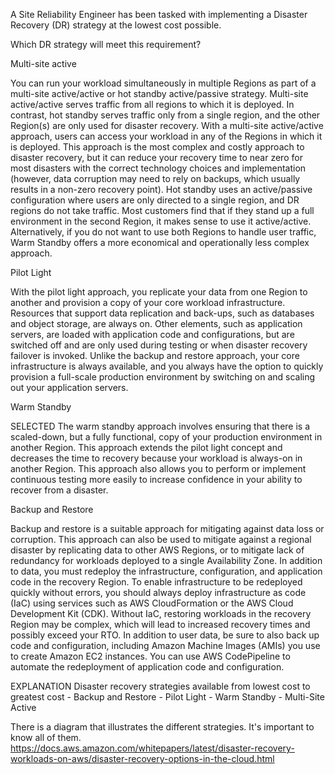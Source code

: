 A Site Reliability Engineer has been tasked with implementing a Disaster Recovery (DR) strategy at the lowest cost possible.

Which DR strategy will meet this requirement?

Multi-site active

You can run your workload simultaneously in multiple Regions as part of a multi-site active/active or hot standby active/passive strategy. Multi-site active/active serves traffic from all regions to which it is deployed. In contrast, hot standby serves traffic only from a single region, and the other Region(s) are only used for disaster recovery. With a multi-site active/active approach, users can access your workload in any of the Regions in which it is deployed. This approach is the most complex and costly approach to disaster recovery, but it can reduce your recovery time to near zero for most disasters with the correct technology choices and implementation (however, data corruption may need to rely on backups, which usually results in a non-zero recovery point). Hot standby uses an active/passive configuration where users are only directed to a single region, and DR regions do not take traffic. Most customers find that if they stand up a full environment in the second Region, it makes sense to use it active/active. Alternatively, if you do not want to use both Regions to handle user traffic, Warm Standby offers a more economical and operationally less complex approach.

Pilot Light

With the pilot light approach, you replicate your data from one Region to another and provision a copy of your core workload infrastructure. Resources that support data replication and back-ups, such as databases and object storage, are always on. Other elements, such as application servers, are loaded with application code and configurations, but are switched off and are only used during testing or when disaster recovery failover is invoked. Unlike the backup and restore approach, your core infrastructure is always available, and you always have the option to quickly provision a full-scale production environment by switching on and scaling out your application servers.

Warm Standby

SELECTED
The warm standby approach involves ensuring that there is a scaled-down, but a fully functional, copy of your production environment in another Region. This approach extends the pilot light concept and decreases the time to recovery because your workload is always-on in another Region. This approach also allows you to perform or implement continuous testing more easily to increase confidence in your ability to recover from a disaster.

Backup and Restore

Backup and restore is a suitable approach for mitigating against data loss or corruption. This approach can also be used to mitigate against a regional disaster by replicating data to other AWS Regions, or to mitigate lack of redundancy for workloads deployed to a single Availability Zone. In addition to data, you must redeploy the infrastructure, configuration, and application code in the recovery Region. To enable infrastructure to be redeployed quickly without errors, you should always deploy infrastructure as code (IaC) using services such as AWS CloudFormation or the AWS Cloud Development Kit (CDK). Without IaC, restoring workloads in the recovery Region may be complex, which will lead to increased recovery times and possibly exceed your RTO. In addition to user data, be sure to also back up code and configuration, including Amazon Machine Images (AMIs) you use to create Amazon EC2 instances. You can use AWS CodePipeline to automate the redeployment of application code and configuration.

EXPLANATION
Disaster recovery strategies available from lowest cost to greatest cost - Backup and Restore - Pilot Light - Warm Standby - Multi-Site Active

There is a diagram that illustrates the different strategies. It's important to know all of them. https://docs.aws.amazon.com/whitepapers/latest/disaster-recovery-workloads-on-aws/disaster-recovery-options-in-the-cloud.html
